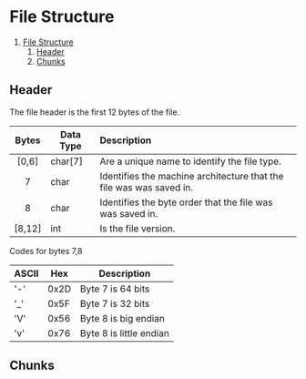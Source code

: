 # File Structure

1. [File Structure](#file-structure)
   1. [Header](#header)
   2. [Chunks](#chunks)

## Header

The file header is the first 12 bytes of the file.

| Bytes  | Data Type | Description                                                         |
| :----: | --------- | :------------------------------------------------------------------ |
| [0,6]  | char[7]   | Are a unique name to identify the file type.                        |
|   7    | char      | Identifies the machine architecture that the file was was saved in. |
|   8    | char      | Identifies the byte order that the file was was saved in.           |
| [8,12] | int       | Is the file version.                                                |

Codes for bytes 7,8

| ASCII | Hex  | Description             |
| ----- | ---- | ----------------------- |
| '-'   | 0x2D | Byte 7 is 64 bits       |
| '_'   | 0x5F | Byte 7 is 32 bits       |
| 'V'   | 0x56 | Byte 8 is big endian    |
| 'v'   | 0x76 | Byte 8 is little endian |

## Chunks

